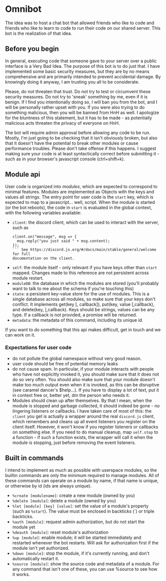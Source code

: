 # Omnibot

The idea was to host a chat bot that allowed friends who like to code and
friends who like to learn to code to run their code on our shared server. This
bot is the realization of that idea. 

## Before you begin

In general, executing code that someone gave to your server over a public
interface is a Very Bad Idea. The purpose of this bot is to do just that. I
have implemented some basic security measures, but they are by no means
comprehensive and are primarily intended to prevent accidental damage. By
knowingly doing it anyway, I am trusting you all to be considerate.

Please, do not threaten that trust. Do not try to test or circumvent these
security measures. Do not try to 'sneak' something by me, even if it is benign.
If I find you intentionally doing so, I will ban you from the bot, and I will
be personally rather upset with you. If you were also trying to do something
malicious, then you will be banned from HnH as well. I apologize for the
bluntness of this statement, but it has to be made - as potentially malicious
acts threaten the privacy of everyone on HnH.

The bot will require admin approval before allowing any code to be run. Mostly,
I'm just going to be checking that it isn't obviously broken, but also that it
doesn't have the potential to break other modules or cause performance
troubles. Please don't take offense if this happens. I suggest making sure your
code is at least syntactically correct before submitting it - such as in your
browser's javascript console (ctrl+shift+k).

## Module api

User code is organized into *modules*, which are expected to correspond to
minimal features. Modules are implemented as Objects with the keys and values
all strings. The entry point for user code is the `start` key, which is
expected to map to a javascript... well, script. When the module is started (or
the bot reboots), the code in `start` is evaluated in the global context, with
the following variables available:
- `client`: the discord client, which can be used to interact with the server, such as
  ```
  client.on("message", msg => {
    msg.reply("you just said " + msg.content);
  });
  ``` See https://discord.js.org/#/docs/main/stable/general/welcome for full
  documentation on the client.
- `self`: the module itself - only relevant if you have keys other than `start`
  mapped. Changes made to this reference are not persistent across module
  restart.
- `moduleDB`: the database in which the modules are stored (you'll probably
  want to talk to me about the schema if you're touching this)
- `state`: a persistent key-value store for the use of modules. This is a
  single database across all modules, so make sure that your keys don't
  conflict. It implements get(key [, callback]), put(key, value [,callback),
  and delete(key, [,callback). Keys should be strings, values can be any type.
  If a callback is not provided, a promise will be returned.
- `metadata`: the metadata of this command, including its unique id.

If you want to do something that this api makes difficult, get in touch and we
can work on it.

### Expectations for user code
- do not pollute the global namespace without very good reason.
- user code should be free of potential memory leaks
- do not cause spam. In particular, if your module interacts with people who
  have not explicitly invoked it, you should make sure that it does not do so
  very often. You should also make sure that your module doesn't make too much
  output even when it is invoked, as this can be disruptive (see caramel
  dancer's $help...). If you have to display a lot of text, put it in context
  free or, better yet, dm the person who needs it.
- Modules should clean up after themselves. By that I mean, when the module is
  stopped and garbage collected, it should indeed be gone - no lingering
  listeners or callbacks. I have taken care of most of this: the `client` you
  get is actually a wrapper around the real `discord.js` client, which
  remembers and cleans up all event listeners you register on the client
  itself. However, it won't know if you register listeners or callbacks on
  something else. If you need to do manual cleanup, map `self.stop` to a
  function - if such a function exists, the wrapper will call it when the
  module is stopping, just before removing the event listeners.

## Built in commands

I intend to implement as much as possible with userspace modules, so the
builtin commands are only the minimum required to manage modules. All of these
commands can operate on a module by name, if that name is unique, or otherwise
by id (ids are always unique).

- `%create [modulename]`: create a new module (owned by you)
- `%delete [module]`: delete a module (owned by you)
- `%let [module] [key] [value]`: set the value of a module's property (such as
  `%start`). The value must be enclosed in backticks (`) or triple backticks.
- `%auth [module]`: request admin authorization, but do not start the module yet
- `%deauth [module]`: reset module's authorization
- `%up [module]`: enable module; it will be started immediately and restarted
  whenever the bot restarts. Will ask for authorization first if the module
  isn't yet authorized.
- `%down [module]`: stop the module, if it's currently running, and don't
  automatically restart it.
- `%source [module]`: show the source code and metadata of a module. For any
  command that isn't one of these, you can use %source to see how it works.

